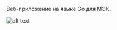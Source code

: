 Веб-приложение на языке Go для МЭК.

![alt text](https://andreyex.ru/wp-content/uploads/2020/12/Kak-sozdat-prostoe-prilozhenie-na-yazyke-Go.png)

